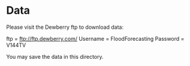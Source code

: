 # Data 

Please visit the Dewberry ftp to download data: 

  ftp = ftp://ftp.dewberry.com/ 
  Username = FloodForecasting
  Password = V144TV

You may save the data in this directory.
